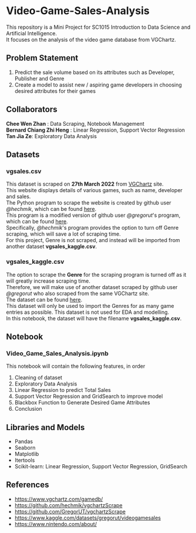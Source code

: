 # Video-Game-Sales-Analysis
This repository is a Mini Project for SC1015 Introduction to Data Science and Artificial Intelligence. <br>
It focuses on the analysis of the video game database from VGChartz. <br>

## Problem Statement
1. Predict the sale volume based on its attributes such as Developer, Publisher and Genre
2. Create a model to assist new / aspiring game developers in choosing desired attributes for their games

## Collaborators
__Chee Wen Zhan__ : Data Scraping, Notebook Management <br>
__Bernard Chiang Zhi Heng__ : Linear Regression, Support Vector Regression <br>
__Tan Jia Ze__: Exploratory Data Analysis <br>

## Datasets
### vgsales.csv
This dataset is scraped on __27th March 2022__ from [VGChartz](https://www.vgchartz.com/gamedb/) site. <br>
This website displays details of various games, such as name, developer and sales. <br>
The Python program to scrape the website is created by github user _@hechmik_, which can be found [here](https://github.com/hechmik/vgchartzScrape). <br>
This program is a modified version of github user _@gregorut_'s program, which can be found [here](https://github.com/GregorUT/vgchartzScrape). <br>
Specifically, _@hechmik_'s program provides the option to turn off Genre scraping, which will save a lot of scraping time. <br>
For this project, Genre is not scraped, and instead will be imported from another dataset __vgsales_kaggle.csv__. <br>

### vgsales_kaggle.csv
The option to scrape the __Genre__ for the scraping program is turned off as it will greatly increase scraping time. <br>
Therefore, we will make use of another dataset scraped by github user _@gregorut_ who also scraped from the same VGChartz site. <br>
The dataset can be found [here](https://www.kaggle.com/datasets/gregorut/videogamesales). <br>
This dataset will only be used to import the Genres for as many game entries as possible. This dataset is not used for EDA and modelling. <br>
In this notebook, the dataset will have the filename __vgsales_kaggle.csv__. <br>

## Notebook
### Video_Game_Sales_Analysis.ipynb
This notebook will contain the following features, in order
1. Cleaning of dataset
2. Exploratory Data Analysis
3. Linear Regression to predict Total Sales
4. Support Vector Regression and GridSearch to improve model
5. Blackbox Function to Generate Desired Game Attributes
6. Conclusion

## Libraries and Models
- Pandas
- Seaborn
- Matplotlib
- Itertools
- Scikit-learn: Linear Regression, Support Vector Regression, GridSearch

## References
- https://www.vgchartz.com/gamedb/
- https://github.com/hechmik/vgchartzScrape
- https://github.com/GregorUT/vgchartzScrape
- https://www.kaggle.com/datasets/gregorut/videogamesales
- https://www.nintendo.com/about/
